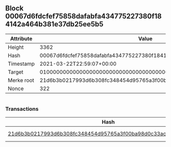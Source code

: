 ## Block 00067d6fdcfef75858dafabfa434775227380f184142a464b381e37db25ee5b5

Attribute | Value
--- | ---
Height | 3362
Hash | 00067d6fdcfef75858dafabfa434775227380f184142a464b381e37db25ee5b5
Timestamp | 2021-03-22T22:59:07+00:00
Target | 0100000000000000000000000000000000000000000000000000000000000000
Merke root | 21d6b3b0217993d6b308fc348454d95765a3f00ba98d0c33accfe725e00a93a2
Nonce | 322

```

```

### Transactions

Hash | Amount
--- | ---
[21d6b3b0217993d6b308fc348454d95765a3f00ba98d0c33accfe725e00a93a2](21d6b3b0217993d6b308fc348454d95765a3f00ba98d0c33accfe725e00a93a2.md) | 10.00000000 SKEPTI 
